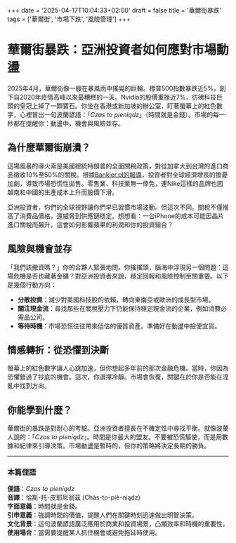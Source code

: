 +++
date = '2025-04-17T10:04:33+02:00'
draft = false
title = '華爾街暴跌'
tags = ['華爾街', '市場下跌', '風險管理']
+++

# 華爾街暴跌：亞洲投資者如何應對市場動盪

2025年4月，華爾街像一艘在暴風雨中搖晃的巨輪。標普500指數暴跌近5%，創下自2020年疫情高峰以來最糟糕的一天。Nvidia的股價重挫近7%，彷彿科技巨頭的皇冠上掉了一顆寶石。你坐在香港或新加坡的辦公室，盯著螢幕上的紅色數字，心裡冒出一句波蘭諺語：「*Czas to pieniądz*」（時間就是金錢）。市場的每一秒都在提醒你：動盪中，機會與風險並存。

## 為什麼華爾街崩潰？

這場風暴的導火索是美國總統特朗普的全面關稅政策，對從加拿大到台灣的進口商品徵收10%至50%的關稅。根據[Bankier.pl的報導](https://www.bankier.pl/wiadomosc/Silne-spadki-na-Wall-Street-Akcje-Nvidii-stracily-prawie-7-8926422.html)，投資者對全球經濟增長的擔憂加劇，導致市場恐慌性拋售。零售業、科技業無一倖免，連Nike這樣的品牌也因越南和中國的生產成本上升而股價下滑。

亞洲投資者，你們的全球視野讓你們早已習慣市場波動。但這次不同。關稅不僅推高了消費品價格，還威脅到供應鏈穩定。想想看：一台iPhone的成本可能因晶片進口關稅而飆升，這會如何影響蘋果的利潤和你的投資組合？

## 風險與機會並存

「我們該撤資嗎？」你的合夥人緊張地問。你搖搖頭，腦海中浮現另一個問題：這場危機是否也藏著金礦？對亞洲投資者來說，穩定回報和風險控制至關重要。以下是幾個行動方向：

- **分散投資**：減少對美國科技股的依賴，轉向東南亞或歐洲的成長型市場。  
- **關注現金流**：尋找那些在關稅壓力下仍能保持穩定現金流的企業，例如消費必需品公司。  
- **等待時機**：市場恐慌往往帶來低估的優質資產。準備好在動盪中撿便宜貨。

## 情感轉折：從恐懼到決斷

螢幕上的紅色數字讓人心跳加速，但你想起多年前的那次金融危機。當時，你因為恐懼錯過了抄底的機會。這次，你選擇冷靜。市場會恢復，關鍵在於你是否能在混亂中找到方向。

## 你能學到什麼？

華爾街的暴跌是對耐心的考驗。亞洲投資者擅長在不確定性中尋找平衡。就像波蘭人說的：「*Czas to pieniądz*」。時間是你最大的盟友。不要被恐慌驅使，而是用數據和紀律來引導決策。市場動盪是暫時的，但你的策略將決定長期的勝負。

---

### 本篇俚語

**俚語**：*Czas to pieniądz*  
**音譯**：恰斯-托-皮耶尼翁茲 (Chàs-to-piè-niądz)  
**字面意義**：時間就是金錢。  
**引申意義**：強調時間的價值，提醒人們在關鍵時刻迅速做出明智決策。  
**文化背景**：這句波蘭諺語廣泛應用於商業和投資場景，凸顯效率和時機的重要性。  
**使用場合**：當需要提醒某人抓住機會或避免拖延時使用。